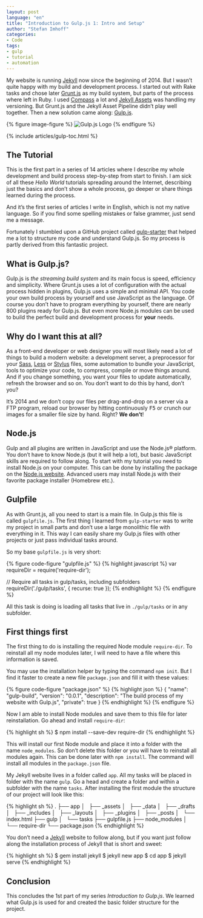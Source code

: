 ```yaml
---
layout: post
language: "en"
title: "Introduction to Gulp.js 1: Intro and Setup"
author: "Stefan Imhoff"
categories:
- Code
tags:
- gulp
- tutorial
- automation
---
```


My website is running [Jekyll](http://jekyllrb.com/) now since the beginning of 2014. But I wasn’t quite happy with my build and development process. I started out with Rake tasks and chose later [Grunt.js](http://gruntjs.com/) as my build system, but parts of the process where left in Ruby. I used [Compass](http://compass-style.org/) a lot and [Jekyll Assets](http://ixti.net/jekyll-assets/) was handling my versioning. But Grunt.js and the Jekyll Asset Pipeline didn’t play well together. Then a new solution came along: [Gulp.js](http://gulpjs.com/).

{% figure image-figure %}
<img src="/assets/images/artikel/gulp-tutorial-1.png" alt="Gulp.js Logo">
{% endfigure %}

{% include articles/gulp-toc.html %}

## The Tutorial
This is the first part in a series of 14 articles where I describe my whole development and build process step-by-step from start to finish. I am sick of all these *Hello World* tutorials spreading around the Internet, describing just the basics and don’t show a whole process, go deeper or share things learned during the process.

And it’s the first series of articles I write in English, which is not my native language. So if you find some spelling mistakes or false grammer, just send me a message.

Fortunately I stumbled upon a GitHub project called [gulp-starter](https://github.com/greypants/gulp-starter) that helped me a lot to structure my code and understand Gulp.js. So my process is partly derived from this fantastic project.

## What is Gulp.js?
Gulp.js is *the streaming build system* and its main focus is speed, efficiency and simplicity. Where Grunt.js uses a lot of configuration with the actual process hidden in plugins, Gulp.js uses a simple and minimal API. You code your own build process by yourself and use JavaScript as the language. Of course you don’t have to program everything by yourself, there are nearly 800 plugins ready for Gulp.js. But even more Node.js modules can be used to build the perfect build and development process for **your** needs.

## Why do I want this at all?
As a front-end developer or web designer you will most likely need a lot of things to build a modern website: a development server, a preprocessor for your [Sass](http://sass-lang.com/), [Less](http://lesscss.org/) or [Stylus](http://learnboost.github.io/stylus/) files, some automation to bundle your JavaScript, tools to optimize your code, to compress, compile or move things around. And if you change something, you want your files to update automatically, refresh the browser and so on. You don’t want to do this by hand, don’t you?

It’s 2014 and we don’t copy our files per drag-and-drop on a server via a FTP program, reload our browser by hitting continuously <kbd>F5</kbd> or crunch our images for a smaller file size by hand. Right? **We don’t**!

## Node.js
Gulp and all plugins are written in JavaScript and use the Node.js® platform. You don’t have to know Node.js (but it will help a lot), but basic JavaScript skills are required to follow along. To start with my tutorial you need to install Node.js on your computer. This can be done by installing the package on the [Node.js website](http://nodejs.org/). Advanced users may install Node.js with their favorite package installer (Homebrew etc.).

## Gulpfile
As with Grunt.js, all you need to start is a main file. In Gulp.js this file is called `gulpfile.js`. The first thing I learned from `gulp-starter` was to write my project in small parts and don’t use a large monolithic file with everything in it. This way I can easily share my Gulp.js files with other projects or just pass individual tasks around.

So my base `gulpfile.js` is very short:

{% figure code-figure "gulpfile.js" %}
{% highlight javascript %}
var requireDir = require('require-dir');

// Require all tasks in gulp/tasks, including subfolders
requireDir('./gulp/tasks', { recurse: true });
{% endhighlight %}
{% endfigure %}

All this task is doing is loading all tasks that live in `./gulp/tasks` or in any subfolder.

## First things first
The first thing to do is installing the required Node module `require-dir`. To reinstall all my node modules later, I will need to have a file where this information is saved.

You may use the installation helper by typing the command `npm init`. But I find it faster to create a new file `package.json` and fill it with these values:

{% figure code-figure "package.json" %}
{% highlight json %}
{
  "name": "gulp-build",
  "version": "0.0.1",
  "description": "The build process of my website with Gulp.js",
  "private": true
}
{% endhighlight %}
{% endfigure %}

Now I am able to install Node modules and save them to this file for later reinstallation. Go ahead and install `require-dir`:

{% highlight sh %}
$ npm install --save-dev require-dir
{% endhighlight %}

This will install our first Node module and place it into a folder with the name `node_modules`. So don’t delete this folder or you will have to reinstall all modules again. This can be done later with `npm install`. The command will install all modules in the `package.json` file.

My Jekyll website lives in a folder called `app`. All my tasks will be placed in folder with the name `gulp`. Go a head and create a folder and within a subfolder with the name `tasks`. After installing the first module the structure of our project will look like this:

{% highlight sh %}
.
├── app
│   ├── _assets
│   ├── _data
│   ├── _drafts
│   ├── _includes
│   ├── _layouts
│   ├── _plugins
│   ├── _posts
│   └── index.html
├── gulp
│   └── tasks
├── gulpfile.js
├── node_modules
│   └── require-dir
└── package.json
{% endhighlight %}

You don’t need a [Jekyll](http://jekyllrb.com/) website to follow along, but if you want just follow along the installation process of Jekyll that is short and sweet:

{% highlight sh %}
$ gem install jekyll
$ jekyll new app
$ cd app
$ jekyll serve
{% endhighlight %}

## Conclusion
This concludes the 1st part of my series *Introduction to Gulp.js*. We learned what Gulp.js is used for and created the basic folder structure for the project.
